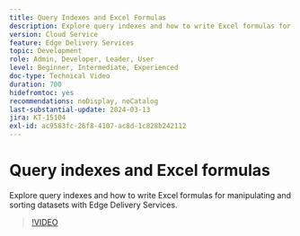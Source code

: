 ```yaml
---
title: Query Indexes and Excel Formulas
description: Explore query indexes and how to write Excel formulas for manipulating and sorting datasets with Edge Delivery Services.
version: Cloud Service
feature: Edge Delivery Services
topic: Development
role: Admin, Developer, Leader, User
level: Beginner, Intermediate, Experienced
doc-type: Technical Video
duration: 700
hidefromtoc: yes
recommendations: noDisplay, noCatalog
last-substantial-update: 2024-03-13
jira: KT-15104
exl-id: ac9583fc-26f8-4107-ac8d-1c828b242112
---
```

# Query indexes and Excel formulas

Explore query indexes and how to write Excel formulas for manipulating and sorting datasets with Edge Delivery Services.

>[!VIDEO](https://video.tv.adobe.com/v/3427787/?learn=on)
